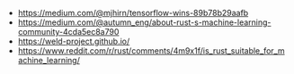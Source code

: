 - https://medium.com/@mjhirn/tensorflow-wins-89b78b29aafb
- https://medium.com/@autumn_eng/about-rust-s-machine-learning-community-4cda5ec8a790
- https://weld-project.github.io/
- https://www.reddit.com/r/rust/comments/4m9x1f/is_rust_suitable_for_machine_learning/
